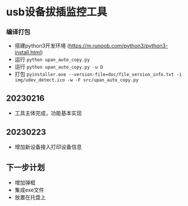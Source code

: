 # usb设备拔插监控工具

### 编译打包
- 搭建python3开发环境 (https://m.runoob.com/python3/python3-install.html)
- 运行 `python upan_auto_copy.py`
- 运行 `python upan_auto_copy.py -u D`
- 打包 `pyinstaller.exe --version-file=doc/file_version_info.txt -i img/udev_detect.ico -w -F src/upan_auto_copy.py`

## 20230216
- 工具主体完成，功能基本实现

## 20230223
- 增加新设备接入打印设备信息

## 下一步计划
- 增加弹框
- 集成exe文件
- 放置在托盘上


